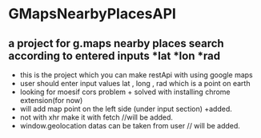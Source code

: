 # GMapsNearbyPlacesAPI
a project for g.maps nearby places search according to entered inputs *lat *lon *rad
----------------------
* this is the project which you can make restApi with using google maps 
* user should enter input values lat , long , rad which is a point on earth
* looking for moesif cors problem + solved with installing chrome extension(for now)
* will add map point on the left side (under input section) +added.
* not with xhr make it with fetch //will be added.
* window.geolocation datas can be taken from user // will be added.
